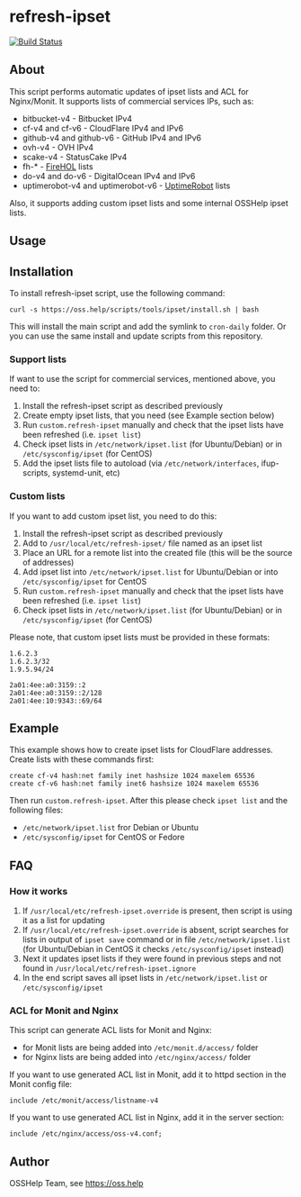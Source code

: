 # refresh-ipset

[![Build Status](https://drone.osshelp.ru/api/badges/OSSHelp/refresh-ipset/status.svg)](https://drone.osshelp.ru/OSSHelp/refresh-ipset)

## About

This script performs automatic updates of ipset lists and ACL for Nginx/Monit. It supports lists of commercial services IPs, such as:

- bitbucket-v4 - Bitbucket IPv4
- cf-v4 and cf-v6 - CloudFlare IPv4 and IPv6
- github-v4 and github-v6 - GitHub IPv4 and IPv6
- ovh-v4 - OVH IPv4
- scake-v4 - StatusCake IPv4
- fh-* - [FireHOL](http://iplists.firehol.org/) lists
- do-v4 and do-v6 - DigitalOcean IPv4 and IPv6
- uptimerobot-v4 and uptimerobot-v6 - [UptimeRobot](https://uptimerobot.com/) lists

Also, it supports adding custom ipset lists and some internal OSSHelp ipset lists.

## Usage

## Installation

To install refresh-ipset script, use the following command:

```shell
curl -s https://oss.help/scripts/tools/ipset/install.sh | bash
```

This will install the main script and add the symlink to `cron-daily` folder. Or you can use the same install and update scripts from this repository.

### Support lists

If want to use the script for commercial services, mentioned above, you need to:

1. Install the refresh-ipset script as described previously
1. Create empty ipset lists, that you need (see Example section below)
1. Run `custom.refresh-ipset` manually and check that the ipset lists have been refreshed (i.e. `ipset list`)
1. Check ipset lists in `/etc/network/ipset.list` (for Ubuntu/Debian) or in `/etc/sysconfig/ipset` (for CentOS)
1. Add the ipset lists file to autoload (via `/etc/network/interfaces`, ifup-scripts, systemd-unit, etc)

### Custom lists

If you want to add custom ipset list, you need to do this:

1. Install the refresh-ipset script as described previously
1. Add to `/usr/local/etc/refresh-ipset/` file named as an ipset list
1. Place an URL for a remote list into the created file (this will be the source of addresses)
1. Add ipset list into `/etc/network/ipset.list` for Ubuntu/Debian or into `/etc/sysconfig/ipset` for CentOS
1. Run `custom.refresh-ipset` manually and check that the ipset lists have been refreshed (i.e. `ipset list`)
1. Check ipset lists in `/etc/network/ipset.list` (for Ubuntu/Debian) or in `/etc/sysconfig/ipset` (for CentOS)

Please note, that custom ipset lists must be provided in these formats:

```shell
1.6.2.3
1.6.2.3/32
1.9.5.94/24
```

```shell
2a01:4ee:a0:3159::2
2a01:4ee:a0:3159::2/128
2a01:4ee:10:9343::69/64
```

## Example

This example shows how to create ipset lists for CloudFlare addresses. Create lists with these commands first:

```shell
create cf-v4 hash:net family inet hashsize 1024 maxelem 65536
create cf-v6 hash:net family inet6 hashsize 1024 maxelem 65536
```

Then run `custom.refresh-ipset`. After this please check `ipset list` and the following files:

- `/etc/network/ipset.list` fror Debian or Ubuntu
- `/etc/sysconfig/ipset` for CentOS or Fedore

## FAQ

### How it works

1. If `/usr/local/etc/refresh-ipset.override` is present, then script is using it as a list for updating
1. If `/usr/local/etc/refresh-ipset.override` is absent, script searches for lists in output of `ipset save` command
or in file `/etc/network/ipset.list` (for Ubuntu/Debian in CentOS it checks `/etc/sysconfig/ipset` instead)
1. Next it updates ipset lists if they were found in previous steps and not found in `/usr/local/etc/refresh-ipset.ignore`
1. In the end script saves all ipset lists in `/etc/network/ipset.list` or `/etc/sysconfig/ipset`

### ACL for Monit and Nginx

This script can generate ACL lists for Monit and Nginx:

- for Monit lists are being added into `/etc/monit.d/access/` folder
- for Nginx lists are being added into `/etc/nginx/access/` folder

If you want to use generated ACL list in Monit, add it to httpd section in the Monit config file:

```shell
include /etc/monit/access/listname-v4
```

If you want to use generated ACL list in Nginx, add it in the server section:

```shell
include /etc/nginx/access/oss-v4.conf;
```

## Author

OSSHelp Team, see <https://oss.help>
